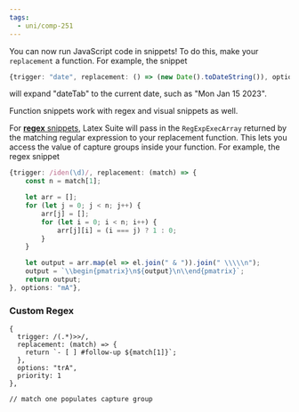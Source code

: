 ```yaml
---
tags:
  - uni/comp-251
---
```

You can now run JavaScript code in snippets! To do this, make your `replacement` a function. For example, the snippet

```ts
{trigger: "date", replacement: () => (new Date().toDateString()), options: "t"},
```

will expand "dateTab" to the current date, such as "Mon Jan 15 2023".

Function snippets work with regex and visual snippets as well.

For [**regex** snippets](https://github.com/artisticat1/obsidian-latex-suite/releases#regex-snippets), Latex Suite will pass in the `RegExpExecArray` returned by the matching regular expression to your replacement function. This lets you access the value of capture groups inside your function. For example, the regex snippet

```ts
{trigger: /iden(\d)/, replacement: (match) => {
    const n = match[1];

    let arr = [];
    for (let j = 0; j < n; j++) {
        arr[j] = [];
        for (let i = 0; i < n; i++) {
            arr[j][i] = (i === j) ? 1 : 0;
        }
    }

    let output = arr.map(el => el.join(" & ")).join(" \\\\\n");
    output = `\\begin{pmatrix}\n${output}\n\\end{pmatrix}`;
    return output;
}, options: "mA"},
```


### Custom Regex


```
{
  trigger: /(.*)>>/,
  replacement: (match) => {
    return `- [ ] #follow-up ${match[1]}`;
  },
  options: "trA",
  priority: 1
},

// match one populates capture group
```

